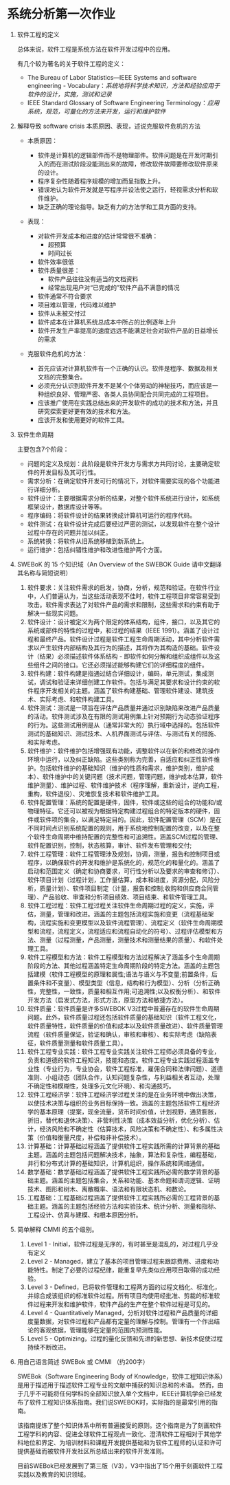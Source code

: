 # 系统分析第一次作业

1. 软件工程的定义  

    总体来说，软件工程是系统方法在软件开发过程中的应用。

    有几个较为著名的关于软件工程的定义：

    * The Bureau of Labor Statistics—IEEE Systems and software engineering - Vocabulary：*系统地将科学技术知识，方法和经验应用于软件的设计，实施，测试和记录*
    * IEEE Standard Glossary of Software Engineering Terminology：*应用系统，规范，可量化的方法来开发，运行和维护软件*

2. 解释导致 software crisis 本质原因、表现，述说克服软件危机的方法

    * 本质原因：
        * 软件是计算机的逻辑部件而不是物理部件。软件问题是在开发时期引入的而在测试阶段没能测出来的故障，修改软件故障要修改软件原来的设计。
        * 程序复杂性随着程序规模的增加而呈指数上升。
        * 错误地认为软件开发就是写程序并设法使之运行，轻视需求分析和软件维护。
        * 缺乏正确的理论指导。缺乏有力的方法学和工具方面的支持。

    * 表现：
        * 对软件开发成本和进度的估计常常很不准确：
            * 超预算
            * 时间过长
        * 软件效率很低
        * 软件质量很差：
            * 软件产品往往没有适当的文档资料
            * 经常出现用户对“已完成的”软件产品不满意的情况
        * 软件通常不符合要求
        * 项目难以管理，代码难以维护
        * 软件从未被交付过
        * 软件成本在计算机系统总成本中所占的比例逐年上升
        * 软件开发生产率提高的速度远远不能满足社会对软件产品的日益增长的需求

    * 克服软件危机的方法：
        * 首先应该对计算机软件有一个正确的认识。软件是程序、数据及相关文档的完整集合。
        * 必须充分认识到软件开发不是某个个体劳动的神秘技巧，而应该是一种组织良好、管理严密、各类人员协同配合共同完成的工程项目。
        * 应该推广使用在实践总结出来的开发软件的成功的技术和方法，并且研究探索更好更有效的技术和方法。
        * 应该开发和使用更好的软件工具。

3. 软件生命周期

    主要包含7个阶段：

    * 问题的定义及规划：此阶段是软件开发方与需求方共同讨论，主要确定软件的开发目标及其可行性。
    * 需求分析：在确定软件开发可行的情况下，对软件需要实现的各个功能进行详细分析。
    * 软件设计：主要根据需求分析的结果，对整个软件系统进行设计，如系统框架设计，数据库设计等等。
    * 程序编码：将软件设计的结果转换成计算机可运行的程序代码。
    * 软件测试：在软件设计完成后要经过严密的测试，以发现软件在整个设计过程中存在的问题并加以纠正。
    * 系统转换：将软件从旧系统移植到新系统上。
    * 运行维护：包括纠错性维护和改进性维护两个方面。

4. SWEBoK 的 15 个知识域（An Overview of the SWEBOK Guide 请中文翻译其名称与简短说明）

    1. 软件要求：关注软件需求的启发，协商，分析，规范和验证。在软件行业中，人们普遍认为，当这些活动表现不佳时，软件工程项目非常容易受到攻击。软件需求表达了对软件产品的需求和限制，这些需求和约束有助于解决一些现实问题。
    2. 软件设计：设计被定义为两个限定的体系结构，组件，接口，以及其它的系统或部件的特性的过程中，和过程的结果（IEEE 1991）。涵盖了设计过程和最终产品。软件设计过程是软件工程生命周期活动，其中分析软件需求以产生软件内部结构及其行为的描述，其将作为其构造的基础。软件设计（结果）必须描述软件体系结构 - 即软件如何分解和组织成组件以及这些组件之间的接口。它还必须描述能够构建它们的详细程度的组件。
    3. 软件构建：软件构建是指通过结合详细设计，编码，单元测试，集成测试，调试和验证来详细创建工作软件。包括与满足其要求和设计约束的软件程序开发相关的主题。涵盖了软件构建基础、管理软件建设、建筑技术、实际考虑、和软件构建工具。
    4. 软件测试：测试是一项旨在评估产品质量并通过识别缺陷来改进产品质量的活动。软件测试涉及在有限的测试用例集上针对预期行为动态验证程序的行为。这些测试用例是从（通常非常大的）执行域中选择的。包括软件测试的基础知识、测试技术、人机界面测试与评估、与测试有关的措施、和实际考虑。
    5. 软件维护：软件维护包括增强现有功能，调整软件以在新的和修改的操作环境中运行，以及纠正缺陷。这些类别称为完善，自适应和纠正性软件维护。包括软件维护的基础知识（维护的性质和需求，维护类别，维护成本）、软件维护中的关键问题（技术问题，管理问题，维护成本估算，软件维护测量）、维护过程、软件维护技术（程序理解，重新设计，逆向工程，重构，软件退役）、灾难恢复技术和软件维护工具。
    6. 软件配置管理：系统的配置是硬件，固件，软件或这些的组合的功能和/或物理特征。它还可以被视为根据特定构建过程组合的特定版本的硬件，固件或软件项的集合，以满足特定目的。因此，软件配置管理（SCM）是在不同时间点识别系统配置的规则，用于系统地控制配置的改变，以及在整个软件生命周期中维持配置的完整性和可追溯性。涵盖SCM过程的管理、软件配置识别，控制，状态核算，审计、软件发布管理和交付;
    7. 软件工程管理：软件工程管理涉及规划，协调，测量，报告和控制项目或程序，以确保软件的开发和维护是系统化的，规范化的和量化的。涵盖了启动和范围定义（确定和协商要求，可行性分析以及要求的审查和修订）、软件项目计划（过程计划，工作量估算，成本和进度，资源分配，风险分析，质量计划）、软件项目制定（计量，报告和控制;收购和供应商合同管理）、产品验收、审查和分析项目绩效、项目结束、和软件管理工具。
    8. 软件工程过程：软件工程过程关注软件生命周期过程的定义，实施，评估，测量，管理和改进。涵盖的主题包括流程实施和变更（流程基础架构，流程实施和变更模型以及软件流程管理）、流程定义（软件生命周期模型和流程，流程定义，流程适应和流程自动化的符号）、过程评估模型和方法、测量（过程测量，产品测量，测量技术和测量结果的质量）、和软件处理工具。
    9. 软件工程模型和方法：软件工程模型和方法过程解决了涵盖多个生命周期阶段的方法、其他过程涵盖特定生命周期阶段的特定方法。涵盖的主题包括建模（软件工程模型的原理和属性;语法与语义与不变量;前置条件，后置条件和不变量）、模型类型（信息，结构和行为模型）、分析（分析正确性，完整性，一致性，质量和相互作用;可追溯性;以及权衡分析）、和软件开发方法（启发式方法，形式方法，原型方法和敏捷方法）。
    10. 软件质量：软件质量是许多SWEBOK V3过程中普遍存在的软件生命周期问题。此外，软件质量过程还包括软件质量的基础知识（软件工程文化，软件质量特性，软件质量的价值和成本以及软件质量改进）、软件质量管理流程（软件质量保证，验证和确认，审核和审核）、和实际考虑（缺陷表征，软件质量测量和软件质量工具）。
    11. 软件工程专业实践：软件工程专业实践关注软件工程师必须具备的专业，负责和道德的软件工程知识，技能和态度。软件工程专业实践过程涵盖专业性（专业行为，专业协会，软件工程标准，雇佣合同和法律问题）、道德准则、小组动态（团队合作，认知问题复杂性，与利益相关者互动，处理不确定性和模糊性，处理多元文化环境）、和沟通技巧。
    12. 软件工程经济学：软件工程经济学过程关注的是在业务环境中做出决策，以使技术决策与组织的业务目标保持一致。涵盖的主题包括软件工程经济学的基本原理（提案，现金流量，货币时间价值，计划视野，通货膨胀，折旧，替代和退休决策）、非营利性决策（成本效益分析，优化分析）、估计，经济风险和不确定性（估算技术，风险决策和不确定性）、和多属性决策（价值和衡量尺度，补偿和非补偿技术）。
    13. 计算基础：计算基础过程涵盖了提供软件工程实践所需的计算背景的基础主题。涵盖的主题包括问题解决技术，抽象，算法和复杂性，编程基础，并行和分布式计算的基础知识，计算机组织，操作系统和网络通信。
    14. 数学基础：数学基础过程涵盖了提供软件工程实践所必需的数学背景的基础主题。涵盖的主题包括集合，关系和功能、基本命题和谓词逻辑、证明技术、图形和树木、离散概率、语法和有限状态机、和数论。
    15. 工程基础：工程基础过程涵盖了提供软件工程实践所必需的工程背景的基础主题。涵盖的主题包括经验方法和实验技术、统计分析、测量和指标、工程设计、仿真与建模、和根本原因分析。

5. 简单解释 CMMI 的五个级别。

    1. Level 1 - Initial，软件过程是无序的，有时甚至是混乱的，对过程几乎没有定义
    2. Level 2 - Managed，建立了基本的项目管理过程来跟踪费用、进度和功能特性。制定了必要的过程纪律，能重复早先类似应用项目取得的成功经验。
    3. Level 3 - Defined，已将软件管理和工程两方面的过程文档化、标准化，并综合成该组织的标准软件过程。所有项目均使用经批准、剪裁的标准软件过程来开发和维护软件，软件产品的生产在整个软件过程是可见的。
    4. Level 4 - Quantitatively Managed，分析对软件过程和产品质量的详细度量数据，对软件过程和产品都有定量的理解与控制。管理有一个作出结论的客观依据，管理能够在定量的范围内预测性能。
    5. Level 5 - Optimizing，过程的量化反馈和先进的新思想、新技术促使过程持续不断改进。

6. 用自己语言简述 SWEBok 或 CMMI （约200字）

    SWEBok（Software Engineering Body of Knowledge，软件工程知识体系）是用于描述用于描述软件工程专业的文献中捕获的知识总和的术语。 然而，由于几乎不可能将任何学科的全部知识放入单个文档中，IEEE计算机学会已经发布了软件工程知识体系指南。我们说SWEBOK时，实际指的是最常引用的指南。

    该指南提炼了整个知识体系中所有普遍接受的原则。这个指南是为了刻画软件工程学科的内容、促进全球软件工程观点一致化、澄清软件工程相对于其他学科地位和界定、为培训材料和课程开发提供基础和为软件工程师的认证和许可提供基础而被软件开发社区所总结出来的软件开发准则。

    目前SWEBok已经发展到了第三版（V3），V3中指出了15个用于刻画软件工程实践以及教育的知识领域。